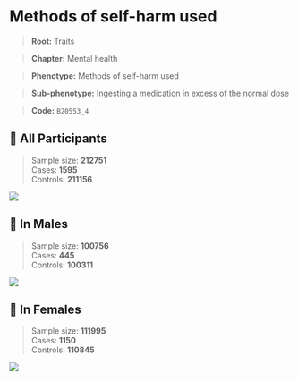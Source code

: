 # Methods of self-harm used
> **Root:** Traits  

> **Chapter:** Mental health  

> **Phenotype:** Methods of self-harm used  

> **Sub-phenotype:** Ingesting a medication in excess of the normal dose  

> **Code:** `B20553_4`

## 🧪 All Participants  
> Sample size: **212751**  
> Cases: **1595**  
> Controls: **211156**
<img src="/Traits/Figures/ALL/B20553_4.png"/>
<CsvTable src="/Traits_Data/ALL/LG_B20553_4.csv" label="🔍 View full results" />

## 👨 In Males  
> Sample size: **100756**  
> Cases: **445**  
> Controls: **100311**
<img src="/Traits/Figures/Male/B20553_4.png"/>
<CsvTable src="/Traits_Data/Male/LG_B20553_4.csv" label="🔍 View full results" />

## 👩 In Females  
> Sample size: **111995**  
> Cases: **1150**  
> Controls: **110845**
<img src="/Traits/Figures/Female/B20553_4.png"/>
<CsvTable src="/Traits_Data/Female/LG_B20553_4.csv" label="🔍 View full results" />
